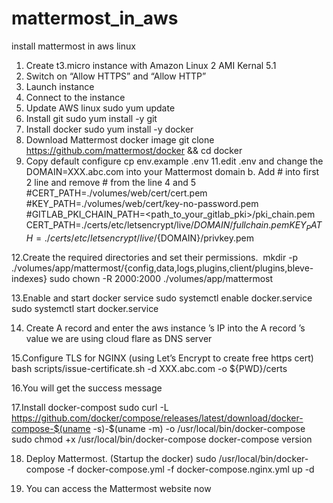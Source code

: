 # mattermost_in_aws
install mattermost in aws linux

1. Create t3.micro instance with  Amazon Linux 2 AMI Kernal 5.1
2. Switch on “Allow HTTPS” and “Allow HTTP”
4. Launch instance
5. Connect to the instance
6. Update AWS linux 
	sudo yum update
7. Install git 
	sudo yum install -y git
8. Install docker
	sudo yum install -y docker
9. Download Mattermost docker image
	git clone https://github.com/mattermost/docker && cd docker
10. Copy default  configure
	cp env.example .env
11.edit .env and change the DOMAIN=XXX.abc.com  into your Mattermost domain
	b. Add # into first 2 line and remove # from the line 4 and 5 
		#CERT_PATH=./volumes/web/cert/cert.pem
		#KEY_PATH=./volumes/web/cert/key-no-password.pem
		#GITLAB_PKI_CHAIN_PATH=<path_to_your_gitlab_pki>/pki_chain.pem
		CERT_PATH=./certs/etc/letsencrypt/live/${DOMAIN}/fullchain.pem
		KEY_PATH=./certs/etc/letsencrypt/live/${DOMAIN}/privkey.pem



12.Create the required directories and set their permissions. 	mkdir -p ./volumes/app/mattermost/{config,data,logs,plugins,client/plugins,bleve-indexes}
	sudo chown -R 2000:2000 ./volumes/app/mattermost

13.Enable and start docker service 
	sudo systemctl enable docker.service
	sudo systemctl start docker.service

14. Create A record and enter the aws instance ’s  IP into the A record ’s value
	we are using cloud flare as DNS server 

15.Configure TLS for NGINX (using Let’s Encrypt to create free https cert)
	bash scripts/issue-certificate.sh -d XXX.abc.com  -o ${PWD}/certs

16.You will get the success message 

17.Install docker-compost
    sudo curl -L https://github.com/docker/compose/releases/latest/download/docker-compose-$(uname -s)-$(uname -m) -o /usr/local/bin/docker-compose
    sudo chmod +x /usr/local/bin/docker-compose
    docker-compose version	
    
18. Deploy Mattermost. (Startup the docker)
	sudo /usr/local/bin/docker-compose -f docker-compose.yml -f docker-compose.nginx.yml up -d

19. You can access the Mattermost website now
	
